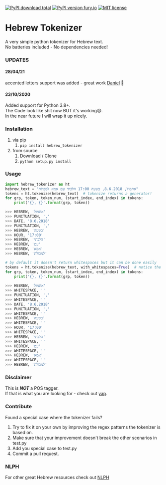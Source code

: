 [![PyPI download total](https://img.shields.io/pypi/dm/hebrew-tokenizer.svg)](https://pypi.python.org/pypi/hebrew-tokenizer/)  [![PyPI version fury.io](https://badge.fury.io/py/hebrew-tokenizer.svg)](https://pypi.python.org/pypi/hebrew-tokenizer/)
 [![MIT license](https://img.shields.io/badge/License-MIT-blue.svg)](https://lbesson.mit-license.org/) 


# Hebrew Tokenizer
A very simple python tokenizer for Hebrew text.  
No batteries included - No dependencies needed!

### UPDATES
#### 28/04/21
accented letters support was added - great work [Daniel](https://github.com/Gilthans) 👊

#### 23/10/2020
Added support for Python 3.8+.   
The Code look like shit now BUT it's working:smile:.   
In the near future I will wrap it up nicely.  

### Installation
1. via pip
    1. ```pip install hebrew_tokenizer```
2. from source
    1. Download / Clone
    2. ```python setup.py install```

### Usage
```python
import hebrew_tokenizer as ht
hebrew_text = "אתמול, 8.6.2018, בשעה 17:00 הלכתי עם אמא למכולת"
tokens = ht.tokenize(hebrew_text)  # tokenize returns a generator!
for grp, token, token_num, (start_index, end_index) in tokens:
    print('{}, {}'.format(grp, token))

>>> HEBREW, 'אתמול'
>>> PUNCTUATION, ',' 
>>> DATE, '8.6.2018'
>>> PUNCTUATION, ',' 
>>> HEBREW, 'בשעה'
>>> HOUR, '17:00'
>>> HEBREW, 'הלכתי'
>>> HEBREW, 'עם'
>>> HEBREW, 'אמא'
>>> HEBREW, 'למכולת'

# by default it doesn't return whitespaces but it can be done easily
tokens = ht.tokenize(hebrew_text, with_whitespaces=True)  # notice the with_whitespace flag
for grp, token, token_num, (start_index, end_index) in tokens:
    print('{}, {}'.format(grp, token))
  
>>> HEBREW, 'אתמול'
>>> WHITESPACE, ''
>>> PUNCTUATION, ',' 
>>> WHITESPACE, ''
>>> DATE, '8.6.2018'
>>> PUNCTUATION, ','
>>> WHITESPACE, ''
>>> HEBREW, 'בשעה'
>>> WHITESPACE, ''
>>> HOUR, '17:00'
>>> WHITESPACE, ''
>>> HEBREW, 'הלכתי'
>>> WHITESPACE, ''
>>> HEBREW, 'עם'
>>> WHITESPACE, ''
>>> HEBREW, 'אמא'
>>> WHITESPACE, ''
>>> HEBREW, 'למכולת'
```

### Disclaimer
This is __***NOT***__ a POS tagger.   
If that is what you are looking for - check out [yap](https://github.com/habeanf/yap).


### Contribute  
Found a special case where the tokenizer fails?   
1. Try to fix it on your own by improving the regex patterns the tokenizer is based on.  
2. Make sure that your improvement doesn't break the other scenarios in test.py
3. Add you special case to test.py 
4. Commit a pull request.  

### NLPH
For other great Hebrew resources check out [NLPH](https://github.com/NLPH/NLPH_Resources)
